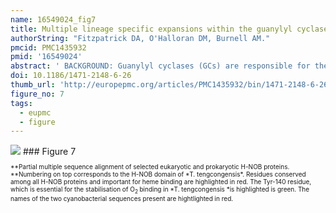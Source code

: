```yaml
---
name: 16549024_fig7
title: Multiple lineage specific expansions within the guanylyl cyclase gene family.
authorString: "Fitzpatrick DA, O'Halloran DM, Burnell AM."
pmcid: PMC1435932
pmid: '16549024'
abstract: ' BACKGROUND: Guanylyl cyclases (GCs) are responsible for the production of the secondary messenger cyclic guanosine monophosphate, which plays important roles in a variety of physiological responses such as vision, olfaction, muscle contraction, homeostatic regulation, cardiovascular and nervous function. There are two types of GCs in animals, soluble (sGCs) which are found ubiquitously in cell cytoplasm, and receptor (rGC) forms which span cell membranes. The complete genomes of several vertebrate and invertebrate species are now available. These data provide a platform to investigate the evolution of GCs across a diverse range of animal phyla. RESULTS: In this analysis we located GC genes from a broad spectrum of vertebrate and invertebrate animals and reconstructed molecular phylogenies for both sGC and rGC proteins. The most notable features of the resulting phylogenies are the number of lineage specific rGC and sGC expansions that have occurred during metazoan evolution. Among these expansions is a large nematode specific rGC clade comprising 21 genes in C. elegans alone; a vertebrate specific expansion in the natriuretic receptors GC-A and GC-B; a vertebrate specific expansion in the guanylyl GC-C receptors, an echinoderm specific expansion in the sperm rGC genes and a nematode specific sGC clade. Our phylogenetic reconstruction also shows the existence of a basal group of nitric oxide (NO) insensitive insect and nematode sGCs which are regulated by O2. This suggests that the primordial eukaryotes probably utilized sGC as an O2 sensor, with the ligand specificity of sGC later switching to NO which provides a very effective local cell-to-cell signalling system. Phylogenetic analysis of the sGC and bacterial heme nitric oxide/oxygen binding protein domain supports the hypothesis that this domain originated from a cyanobacterial source. CONCLUSION: The most salient feature of our phylogenies is the number of lineage specific expansions, which have occurred within the GC gene family during metazoan evolution. Our phylogenetic analyses reveal that the rGC and sGC multi-domain proteins evolved early in eumetazoan evolution. Subsequent gene duplications, tissue specific expression patterns and lineage specific expansions resulted in the evolution of new networks of interaction and new biological functions associated with the maintenance of organismal complexity and homeostasis.'
doi: 10.1186/1471-2148-6-26
thumb_url: 'http://europepmc.org/articles/PMC1435932/bin/1471-2148-6-26-7.gif'
figure_no: 7
tags:
  - eupmc
  - figure
---
```

<img src='http://europepmc.org/articles/PMC1435932/bin/1471-2148-6-26-7.jpg' style='max-height: 300px'>
### Figure 7
<p style='font-size: 10px;'>**Partial multiple sequence alignment of selected eukaryotic and prokaryotic H-NOB proteins. **Numbering on top corresponds to the H-NOB domain of *T. tengcongensis*. Residues conserved among all H-NOB proteins and important for heme binding are highlighted in red. The Tyr-140 residue, which is essential for the stabilisation of O<sub>2 </sub>binding in *T. tengcongensis *is highlighted is green. The names of the two cyanobacterial sequences present are hightlighted in red.</p>